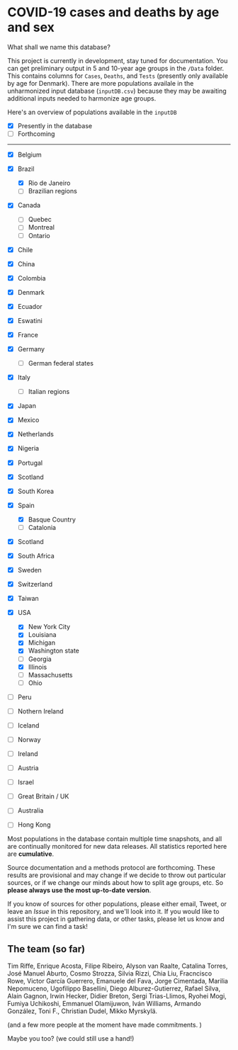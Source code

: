 # COVID-19 cases and deaths by age and sex

What shall we name this database?

This project is currently in development, stay tuned for documentation. You can get preliminary output in 5 and 10-year age groups in the `/Data` folder. This contains columns for `Cases`, `Deaths`, and `Tests` (presently only available by age for Denmark). There are more populations availale in the unharmonized input database (`inputDB.csv`) because they may be awaiting additional inputs needed to harmonize age groups.

Here's an overview of populations available in the `inputDB` 
- [x] Presently in the database
- [ ] Forthcoming
-------------------------------

- [x] Belgium 
- [x] Brazil    
  - [x] Rio de Janeiro
  - [ ] Brazilian regions
- [x] Canada  
  - [ ] Quebec
  - [ ] Montreal
  - [ ] Ontario
- [x] Chile
- [x] China       
- [x] Colombia    
- [x] Denmark    
- [x] Ecuador     
- [x] Eswatini    
- [x] France     
- [x] Germany   
  - [ ] German federal states
- [x] Italy     
  - [ ] Italian regions
- [x] Japan
- [x] Mexico     
- [x] Netherlands 
- [x] Nigeria
- [x] Portugal   
- [x] Scotland   
- [x] South Korea  
- [x] Spain  
  - [x] Basque Country
  - [ ] Catalonia
- [x] Scotland
- [x] South Africa
- [x] Sweden     
- [x] Switzerland
- [x] Taiwan
- [x] USA 
  - [x] New York City
  - [x] Louisiana
  - [x] Michigan
  - [x] Washington state
  - [ ] Georgia
  - [x] Illinois
  - [ ] Massachusetts
  - [ ] Ohio
- [ ] Peru
- [ ] Nothern Ireland
- [ ] Iceland
- [ ] Norway
- [ ] Ireland
- [ ] Austria
- [ ] Israel
- [ ] Great Britain / UK
- [ ] Australia
- [ ] Hong Kong



Most populations in the database contain multiple time snapshots, and all are continually monitored for new data releases.  All statistics reported here are **cumulative**. 

Source documentation and a methods protocol are forthcoming. These results are provisional and may change if we decide to throw out particular sources, or if we change our minds about how to split age groups, etc. So **please always use the most up-to-date version**.

If you know of sources for other populations, please either email, Tweet, or leave an *Issue* in this repository, and we'll look into it. If you would like to assist this project in gathering data, or other tasks, please let us know and I'm sure we can find a task!

## The team (so far)
Tim Riffe, Enrique Acosta, Filipe Ribeiro, Alyson van Raalte, Catalina Torres, José Manuel Aburto, Cosmo Strozza, Silvia Rizzi, Chia Liu, Fracncisco Rowe, Victor García Guerrero, Emanuele del Fava, Jorge Cimentada, Marilia Nepomuceno, Ugofilippo Basellini, Diego Alburez-Gutierrez, Rafael Silva, Alain Gagnon, Irwin Hecker, Didier Breton, Sergi Trias-Llimos, Ryohei Mogi, Fumiya Uchikoshi, Emmanuel Olamijuwon, Iván Williams, Armando González, Toni F., Christian Dudel, Mikko Myrskylä.

(and a few more people at the moment have made commitments. )

Maybe you too? (we could still use a hand!)





